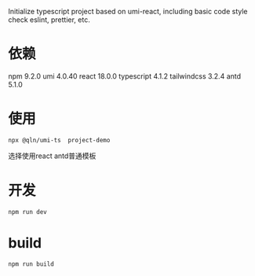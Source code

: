 Initialize typescript project based on umi-react, including basic code style check eslint, prettier, etc.

# 依赖
npm 9.2.0
umi 4.0.40
react 18.0.0
typescript 4.1.2
tailwindcss 3.2.4
antd 5.1.0

# 使用
```
npx @qln/umi-ts  project-demo
```

选择使用react antd普通模板

# 开发
```
npm run dev
```

# build
```
npm run build
```